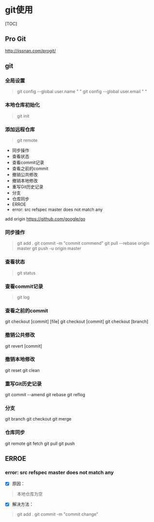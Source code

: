 # git使用

[TOC]

## Pro Git

<http://iissnan.com/progit/>

## git

### 全局设置

>git config --global user.name " "
>git config --global user.email " "

### 本地仓库初始化

>git init

### 添加远程仓库

>git remote <!-- MarkdownTOC -->

- 同步操作
- 查看状态
- 查看commit记录
- 查看之前的commit
- 撤销公共修改
- 撤销本地修改
- 重写Git历史记录
- 分支
- 仓库同步
- ERROE
- error: src refspec master does not match any

<!-- /MarkdownTOC -->
add origin <https://github.com/google/go>

### 同步操作

> git add .
> git commit -m "commit commend"
> git pull --rebase origin master
> git push -u origin master

### 查看状态

>git status

### 查看commit记录

>git log

### 查看之前的commit

git checkout [commit] [file]
git checkout [commit]
git checkout [branch]

### 撤销公共修改

git revert [commit]

### 撤销本地修改

git reset
git clean

### 重写Git历史记录

git commit --amend
git rebase
git reflog

### 分支

git branch
git checkout
git merge

### 仓库同步

git remote
git fetch
git pull
git push

## ERROE

### error: src refspec master does not match any

- [x] 原因：

>本地仓库为空

- [x] 解决方法：
  
>git add .
>git commit -m "commit change"